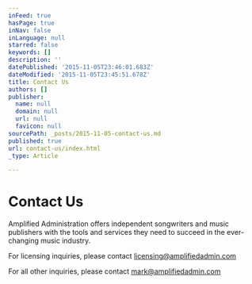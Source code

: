 ```yaml
---
inFeed: true
hasPage: true
inNav: false
inLanguage: null
starred: false
keywords: []
description: ''
datePublished: '2015-11-05T23:46:01.683Z'
dateModified: '2015-11-05T23:45:51.678Z'
title: Contact Us
authors: []
publisher:
  name: null
  domain: null
  url: null
  favicon: null
sourcePath: _posts/2015-11-05-contact-us.md
published: true
url: contact-us/index.html
_type: Article

---
```

# Contact Us

Amplified Administration offers independent songwriters and music publishers with the tools and services they need to succeed in the ever-changing music industry.

For licensing inquiries, please contact licensing@amplifiedadmin.com

For all other inquiries, please contact mark@amplifiedadmin.com